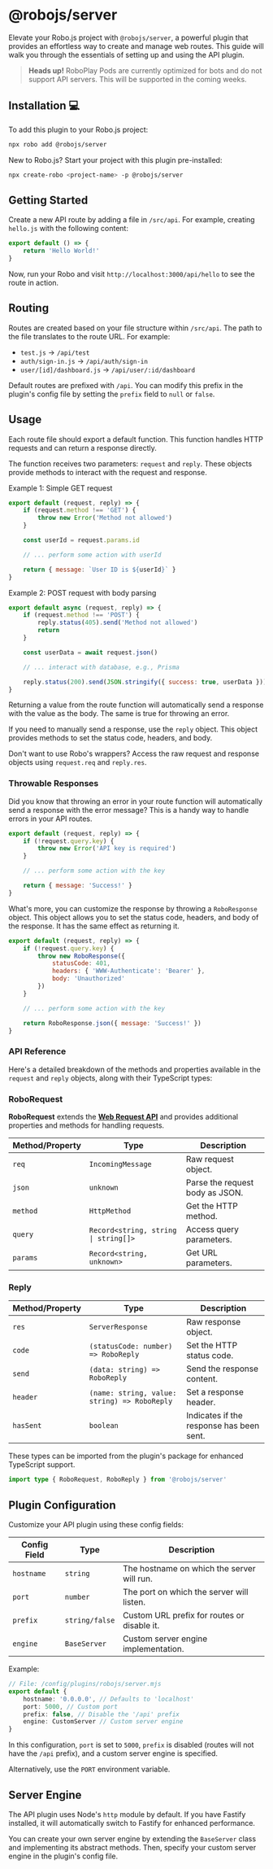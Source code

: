 # @robojs/server

Elevate your Robo.js project with `@robojs/server`, a powerful plugin that provides an effortless way to create and manage web routes. This guide will walk you through the essentials of setting up and using the API plugin.

> **Heads up!** RoboPlay Pods are currently optimized for bots and do not support API servers. This will be supported in the coming weeks.

## Installation 💻

To add this plugin to your Robo.js project:

```bash
npx robo add @robojs/server
```

New to Robo.js? Start your project with this plugin pre-installed:

```bash
npx create-robo <project-name> -p @robojs/server
```

## Getting Started

Create a new API route by adding a file in `/src/api`. For example, creating `hello.js` with the following content:

```javascript
export default () => {
	return 'Hello World!'
}
```

Now, run your Robo and visit `http://localhost:3000/api/hello` to see the route in action.

## Routing

Routes are created based on your file structure within `/src/api`. The path to the file translates to the route URL. For example:

- `test.js` → `/api/test`
- `auth/sign-in.js` → `/api/auth/sign-in`
- `user/[id]/dashboard.js` → `/api/user/:id/dashboard`

Default routes are prefixed with `/api`. You can modify this prefix in the plugin's config file by setting the `prefix` field to `null` or `false`.

## Usage

Each route file should export a default function. This function handles HTTP requests and can return a response directly.

The function receives two parameters: `request` and `reply`. These objects provide methods to interact with the request and response.

Example 1: Simple GET request

```javascript
export default (request, reply) => {
	if (request.method !== 'GET') {
		throw new Error('Method not allowed')
	}

	const userId = request.params.id

	// ... perform some action with userId

	return { message: `User ID is ${userId}` }
}
```

Example 2: POST request with body parsing

```javascript
export default async (request, reply) => {
	if (request.method !== 'POST') {
		reply.status(405).send('Method not allowed')
		return
	}

	const userData = await request.json()

	// ... interact with database, e.g., Prisma

	reply.status(200).send(JSON.stringify({ success: true, userData }))
}
```

Returning a value from the route function will automatically send a response with the value as the body. The same is true for throwing an error.

If you need to manually send a response, use the `reply` object. This object provides methods to set the status code, headers, and body.

Don't want to use Robo's wrappers? Access the raw request and response objects using `request.req` and `reply.res`.

### Throwable Responses

Did you know that throwing an error in your route function will automatically send a response with the error message? This is a handy way to handle errors in your API routes.

```javascript
export default (request, reply) => {
	if (!request.query.key) {
		throw new Error('API key is required')
	}

	// ... perform some action with the key

	return { message: 'Success!' }
}
```

What's more, you can customize the response by throwing a `RoboResponse` object. This object allows you to set the status code, headers, and body of the response. It has the same effect as returning it.

```javascript
export default (request, reply) => {
	if (!request.query.key) {
		throw new RoboResponse({
			statusCode: 401,
			headers: { 'WWW-Authenticate': 'Bearer' },
			body: 'Unauthorized'
		})
	}

	// ... perform some action with the key

	return RoboResponse.json({ message: 'Success!' })
}
```

### API Reference

Here's a detailed breakdown of the methods and properties available in the `request` and `reply` objects, along with their TypeScript types:

### RoboRequest

**RoboRequest** extends the **[Web Request API](https://developer.mozilla.org/en-US/docs/Web/API/Request)** and provides additional properties and methods for handling requests.

| **Method/Property** | **Type**                             | **Description**                 |
| ------------------- | ------------------------------------ | ------------------------------- |
| `req`               | `IncomingMessage`                    | Raw request object.             |
| `json`              | `unknown`                            | Parse the request body as JSON. |
| `method`            | `HttpMethod`                         | Get the HTTP method.            |
| `query`             | `Record<string, string \| string[]>` | Access query parameters.        |
| `params`            | `Record<string, unknown>`            | Get URL parameters.             |

### Reply

| **Method/Property** | **Type**                                     | **Description**                          |
| ------------------- | -------------------------------------------- | ---------------------------------------- |
| `res`               | `ServerResponse`                             | Raw response object.                     |
| `code`              | `(statusCode: number) => RoboReply`          | Set the HTTP status code.                |
| `send`              | `(data: string) => RoboReply`                | Send the response content.               |
| `header`            | `(name: string, value: string) => RoboReply` | Set a response header.                   |
| `hasSent`           | `boolean`                                    | Indicates if the response has been sent. |

These types can be imported from the plugin's package for enhanced TypeScript support.

```ts
import type { RoboRequest, RoboReply } from '@robojs/server'
```

## Plugin Configuration

Customize your API plugin using these config fields:

| **Config Field** | **Type**       | **Description**                             |
| ---------------- | -------------- | ------------------------------------------- |
| `hostname`       | `string`       | The hostname on which the server will run.  |
| `port`           | `number`       | The port on which the server will listen.   |
| `prefix`         | `string/false` | Custom URL prefix for routes or disable it. |
| `engine`         | `BaseServer`   | Custom server engine implementation.        |

Example:

```typescript title="config/plugins/robojs/server.mjs"
// File: /config/plugins/robojs/server.mjs
export default {
	hostname: '0.0.0.0', // Defaults to 'localhost'
	port: 5000, // Custom port
	prefix: false, // Disable the '/api' prefix
	engine: CustomServer // Custom server engine
}
```

In this configuration, `port` is set to `5000`, `prefix` is disabled (routes will not have the `/api` prefix), and a custom server engine is specified.

Alternatively, use the `PORT` environment variable.

## Server Engine

The API plugin uses Node's `http` module by default. If you have Fastify installed, it will automatically switch to Fastify for enhanced performance.

You can create your own server engine by extending the `BaseServer` class and implementing its abstract methods. Then, specify your custom server engine in the plugin's config file.
